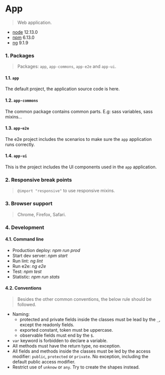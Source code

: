 # App

> Web application.

+ [node](http://nodejs.org) 12.13.0
+ [npm](http://npmjs.com) 6.13.0
+ [ng](http://angular.io) 9.1.9

### 1. Packages

> Packages: `app`, `app-commons`, `app-e2e` and `app-ui`.

#### 1.1. `app`  
The default project, the application source code is here.

#### 1.2. `app-commons`  
The common package contains common parts. E.g: sass variables, sass mixins...

#### 1.3. `app-e2e`  
The e2e project includes the scenarios to make sure the `app` application runs correctly.

#### 1.4. `app-ui`
This is the project includes the UI components used in the `app` application.

### 2. Responsive break points

> `@import "responsive"` to use responsive mixins.  

### 3. Browser support

> Chrome, Firefox, Safari.

### 4. Development

#### 4.1. Command line
+ Production deploy: *npm run prod*
+ Start dev server: *npm start*
+ Run lint: *ng lint*
+ Run e2e: *ng e2e*
+ Test: *npm test*
+ Statistic: *npm run stats*

#### 4.2. Conventions

> Besides the other common conventions, the below rule should be followed.

+ Naming:
    - protected and private fields inside the classes must be lead by the `_`, except the readonly fields.
    - exported constant, token must be uppercase.
    - observable fields must end by the `$`.
+ `var` keyword is forbidden to declare a variable.
+ All methods must have the return type, no exception.
+ All fields and methods inside the classes must be led by the access modifier: `public`, `protected` or `private`. No exception, including the default public access modifier.
+ Restrict use of `unknow` or `any`. Try to create the shapes instead.
